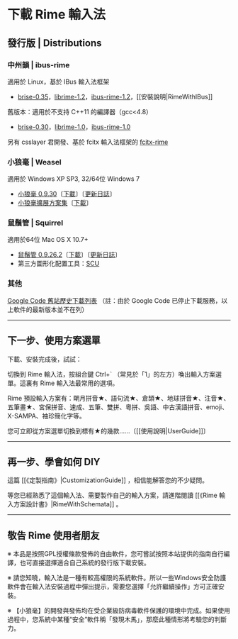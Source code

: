 # 下載 Rime 輸入法

## 發行版 | Distributions

### 中州韻 | ibus-rime

適用於 Linux，基於 IBus 輸入法框架

  * [brise-0.35](http://dl.bintray.com/lotem/rime/brise-0.35.tar.gz)，[librime-1.2](http://dl.bintray.com/lotem/rime/librime-1.2.tar.gz)，[ibus-rime-1.2](http://dl.bintray.com/lotem/rime/ibus-rime-1.2.tar.gz)，[[安裝說明|RimeWithIBus]]

舊版本：適用於不支持 C++11 的編譯器（gcc<4.8）

  * [brise-0.30](http://dl.bintray.com/lotem/rime/brise-0.30.tar.gz)，[librime-1.0](http://dl.bintray.com/lotem/rime/librime-1.0.tar.gz)，[ibus-rime-1.0](http://dl.bintray.com/lotem/rime/ibus-rime-1.0.tar.gz)

另有 csslayer 君開發、基於 fcitx 輸入法框架的  [fcitx-rime](https://github.com/fcitx/fcitx-rime)

### 小狼毫 | Weasel

適用於 Windows XP SP3, 32/64位 Windows 7

  * [小狼毫 0.9.30](https://bintray.com/lotem/rime/Weasel)〔[下載](http://dl.bintray.com/lotem/rime/weasel-0.9.30.0-installer.exe?direct)〕〔[更新日誌](http://rime.github.io/weasel-update/)〕
  * [小狼毫擴展方案集](https://bintray.com/lotem/rime/weasel-expansion)〔[下載](http://dl.bintray.com/lotem/rime/weasel-expansion-0.9.18.0.exe?direct)〕

### 鼠鬚管 | Squirrel

適用於64位 Mac OS X 10.7+

  * [鼠鬚管 0.9.26.2](https://bintray.com/lotem/rime/Squirrel)〔[下載](http://dl.bintray.com/lotem/rime/Squirrel-0.9.26.2.zip)〕〔[更新日誌](http://rime.github.io/release/squirrel/)〕
  * 第三方圖形化配置工具：[SCU](https://github.com/neolee/SCU)

### 其他

[Google Code 舊站歷史下載列表](http://code.google.com/p/rimeime/downloads/list)
（註：由於 Google Code 已停止下載服務，以上軟件的最新版本並不在列）

---

## 下一步、使用方案選單

下載、安裝完成後，試試：

切換到 Rime 輸入法，按組合鍵 Ctrl+` （常見於「1」的左方）喚出輸入方案選單。這裏有 Rime 輸入法最常用的選項。

Rime 預設輸入方案有：朙月拼音★、語句流★、倉頡★、地球拼音★、注音★、五筆畫★、宮保拼音、速成、五筆、雙拼、粵拼、吳語、中古漢語拼音、emoji、X-SAMPA、袖珍簡化字等。

您可立即從方案選單切換到標有★的幾款……〔[[使用說明|UserGuide]]〕

<hr/>

## 再一步、學會如何 DIY

這篇 [[《定製指南》|CustomizationGuide]] ，相信能解答您的不少疑問。

等您已經熟悉了這個輸入法、需要製作自己的輸入方案，請進階閱讀 [[《Rime 輸入方案設計書》|RimeWithSchemata]] 。

<hr/>

## 敬告 Rime 使用者朋友

※ 本品是按照GPL授權條款發佈的自由軟件，您可嘗試按照本站提供的指南自行編譯，也可直接選擇適合自己系統的發行版下載安裝。

※ 請您知曉，輸入法是一種有較高權限的系統軟件。所以一些Windows安全防護軟件會在輸入法安裝過程中彈出提示，需要您選擇「允許繼續操作」方可正確安裝。

※ 【小狼毫】的開發與發佈均在受企業級防病毒軟件保護的環境中完成。如果使用過程中，您系統中某種“安全”軟件稱「發現木馬」，那麼此種情形將考驗您的判斷力。
